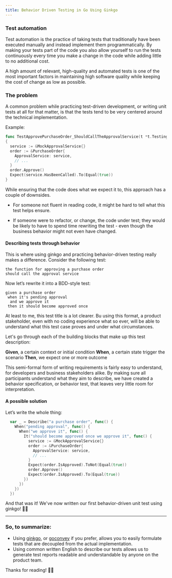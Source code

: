 ```yaml
---
title: Behavior Driven Testing in Go Using Ginkgo
---
```


### Test automation
Test automation is the practice of taking tests that traditionally have been executed manually and instead implement them programmatically. By making your tests part of the code you also allow yourself to run the tests continuously every time you make a change in the code while adding little to no additional cost.

A high amount of relevant, high-quality and automated tests is one of the most important factors in maintaining high software quality while keeping the cost of change as low as possible.

### The problem

A common problem while practicing test-driven development, or writing unit tests at all for that matter, is that the tests tend to be very centered around the technical implementation.

Example:
```go
func TestApprovePurchaseOrder_ShouldCallTheApprovalService(t *t.Testing)
{
  service := &MockApprovalService{}
  order := &PurchaseOrder{
    ApprovalService: service,
    // ...
  }
  order.Approve()
  Expect(service.HasBeenCalled).To(Equal(true))
}
```

While ensuring that the code does what we expect it to, this approach has a couple of downsides.

* For someone not fluent in reading code, it might be hard to tell what this test helps ensure.

* If someone were to refactor, or change, the code under test; they would be likely to have to spend time rewriting the test - even though the business behavior might not even have changed.

#### Describing tests through behavior

This is where using ginkgo and practicing behavior-driven testing really makes a difference. Consider the following test:

```
the function for approving a purchase order
should call the approval service
```

Now let’s rewrite it into a BDD-style test:

```
given a purchase order
 when it's pending approval
  and we approve it
 then it should become approved once 
```

At least to me, this test title is a lot clearer. Bu using this format, a product stakeholder, even with no coding experience what so ever, will be able to understand what this test case proves and under what circumstances.

Let's go through each of the building blocks that make up this test description:

**Given**, a certain context or initial condition
**When**, a certain state trigger the scenario
**Then**, we expect one or more outcome

This semi-formal form of writing requirements is fairly easy to understand, for developers and business stakeholders alike. By making sure all participants understand what they aim to describe, we have created a behavior specification, or behavior test, that leaves very little room for interpretation. 

#### A possible solution

Let’s write the whole thing:

```go
  var _ = Describe("a purchase order", func() {
    When("pending approval", func() {
      When("we approve it", func() {
        It("should become approved once we approve it", func() {
          service := &MockApprovalService{}
          order := &PurchaseOrder{
            ApprovalService: service,
            // ...
          }
          Expect(order.IsApproved).ToNot(Equal(true))
          order.Approve()
          Expect(order.IsApproved).To(Equal(true))
        })
      })
    })
  })
```

And that was it! We've now written our first behavior-driven unit test using ginkgo! 👏🏼


---

### So, to summarize:

* Using [ginkgo](https://github.com/onsi/ginkgo), or [goconvey](https://github.com/smartystreets/goconvey/) if you prefer, allows you to easily formulate tests that are decoupled from the actual implementation.
* Using common written English to describe our tests allows us to generate test reports readable and understandable by anyone on the product team.

Thanks for reading! 🙏🏼